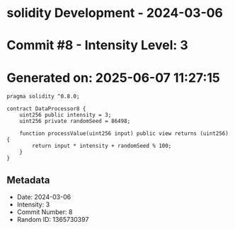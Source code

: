 ﻿# solidity Development - 2024-03-06
# Commit #8 - Intensity Level: 3
# Generated on: 2025-06-07 11:27:15
```solidity
pragma solidity ^0.8.0;

contract DataProcessor8 {
    uint256 public intensity = 3;
    uint256 private randomSeed = 86498;

    function processValue(uint256 input) public view returns (uint256) {
        return input * intensity + randomSeed % 100;
    }
}
```
## Metadata
- Date: 2024-03-06
- Intensity: 3
- Commit Number: 8
- Random ID: 1365730397
